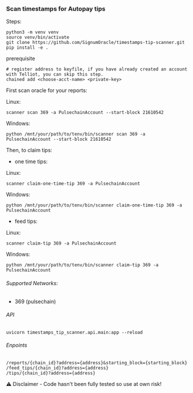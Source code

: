 ### Scan timestamps for Autopay tips

Steps:
```
python3 -m venv venv
source venv/bin/activate
git clone https://github.com/SignumOracle/timestamps-tip-scanner.git
pip install -e .
```

prerequisite

```shell
# register address to keyfile, if you have already created an account with Telliot, you can skip this step.
chained add <choose-acct-name> <private-key>
```

First scan oracle for your reports:

Linux:
```shell
scanner scan 369 -a PulsechainAccount --start-block 21610542
```
Windows:
```shell
python /mnt/your/path/to/tenv/bin/scanner scan 369 -a PulsechainAccount --start-block 21610542
```

Then, to claim tips:

- one time tips:

Linux:
```shell
scanner claim-one-time-tip 369 -a PulsechainAccount
```
Windows:
```shell
python /mnt/your/path/to/tenv/bin/scanner claim-one-time-tip 369 -a PulsechainAccount
```

- feed tips:

Linux:
```shell
scanner claim-tip 369 -a PulsechainAccount
```
Windows:
```shell
python /mnt/your/path/to/tenv/bin/scanner claim-tip 369 -a PulsechainAccount
```

###### Supported Networks:

- 369 (pulsechain)

###### API

```
uvicorn timestamps_tip_scanner.api.main:app --reload
```

###### Enpoints

```
/reports/{chain_id}?address={address}&starting_block={starting_block}
/feed_tips/{chain_id}?address={address}
/tips/{chain_id}?address={address}
```

:warning: Disclaimer - Code hasn't been fully tested so use at own risk!
